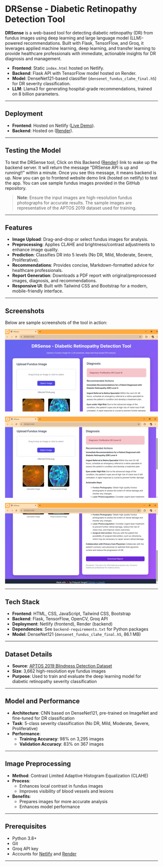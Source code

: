 # DRSense - Diabetic Retinopathy Detection Tool

**DRSense** is a web-based tool for detecting diabetic retinopathy (DR) from fundus images using deep learning and large language model (LLM)-powered recommendations. Built with Flask, TensorFlow, and Groq, it leverages applied machine learning, deep learning, and transfer learning to provide healthcare professionals with immediate, actionable insights for DR diagnosis and management.

- **Frontend**: Static `index.html` hosted on Netlify.
- **Backend**: Flask API with TensorFlow model hosted on Render.
- **Model**: DenseNet121-based classifier (`densenet_fundus_clahe_final.h5`) for DR severity classification.
- **LLM**: Llama3 for generating hospital-grade recommendations, trained on 8 billion parameters.

---

## Deployment

- **Frontend**: Hosted on Netlify ([Live Demo](https://drsense-pratyush-kargeti.netlify.app/)).
- **Backend**: Hosted on ([Render](https://drsense-diabetic-retinopathy-detection.onrender.com/)). 

---

## Testing the Model

To test the DRSense tool, Click on this Backend ([Render](https://drsense-diabetic-retinopathy-detection.onrender.com/)) link to wake up the backend server. It will return the message "DRSense API is up and running!!" within a minute. Once you see this message, it means backend is up. Now you can go to frontend website demo link (hosted on netlify) to test the app. You can use sample fundus images provided in the GitHub repository.

> **Note**: Ensure the input images are high-resolution fundus photographs for accurate results. The sample images are representative of the APTOS 2019 dataset used for training.

---

## Features
- **Image Upload**: Drag-and-drop or select fundus images for analysis.
- **Preprocessing**: Applies CLAHE and brightness/contrast adjustments to enhance image quality.
- **Prediction**: Classifies DR into 5 levels (No DR, Mild, Moderate, Severe, Proliferative).
- **Recommendations**: Provides concise, Markdown-formatted advice for healthcare professionals.
- **Report Generation**: Downloads a PDF report with original/preprocessed images, diagnosis, and recommendations.
- **Responsive UI**: Built with Tailwind CSS and Bootstrap for a modern, mobile-friendly interface.

---

## Screenshots

Below are sample screenshots of the tool in action:

<p align="center">
  <img src="screenshot1.png" alt="Interface1" width="600"/><br>
  <!-- <em>Image upload and preview interface</em> -->
</p>

<p align="center">
  <img src="screenshot2.png" alt="Interface2" width="600"/><br>
  <!-- <em>DR prediction result and classification</em> -->
</p>

<p align="center">
  <img src="screenshot3.png" alt="Report Generation Facility" width="600"/><br>
  <!-- <em>LLM-powered recommendations and downloadable PDF report</em> -->
</p>

---

## Tech Stack
- **Frontend**: HTML, CSS, JavaScript, Tailwind CSS, Bootstrap
- **Backend**: Flask, TensorFlow, OpenCV, Groq API
- **Deployment**: Netlify (frontend), Render (backend)
- **Dependencies**: See `backend-requirements.txt` for Python packages
- **Model**: DenseNet121 (`densenet_fundus_clahe_final.h5`, 86.1 MB)

---

## Dataset Details
- **Source**: [APTOS 2019 Blindness Detection Dataset](https://www.kaggle.com/c/aptos2019-blindness-detection)
- **Size**: 3,662 high-resolution eye fundus images
- **Purpose**: Used to train and evaluate the deep learning model for diabetic retinopathy severity classification

---

## Model and Performance
- **Architecture**: CNN based on DenseNet121, pre-trained on ImageNet and fine-tuned for DR classification
- **Task**: 5-class severity classification (No DR, Mild, Moderate, Severe, Proliferative)
- **Performance**: 
  - **Training Accuracy**: 98% on 3,295 images  
  - **Validation Accuracy**: 83% on 367 images

---

## Image Preprocessing
- **Method**: Contrast Limited Adaptive Histogram Equalization (CLAHE)
- **Process**:
  - Enhances local contrast in fundus images
  - Improves visibility of blood vessels and lesions
- **Benefits**:
  - Prepares images for more accurate analysis
  - Enhances model performance

---

## Prerequisites
- Python 3.8+
- Git
- Groq API key
- Accounts for [Netlify](https://netlify.com) and [Render](https://render.com)

---
